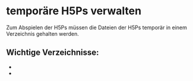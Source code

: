 # temporäre H5Ps verwalten

Zum Abspielen der H5Ps müssen die Dateien der H5Ps temporär in einem Verzeichnis gehalten werden.


## Wichtige Verzeichnisse:

- [](Verzeichnis-der-Content-Files.md)
- [](Verzeichnis-zum-Abspielen-der-H5Ps.md)